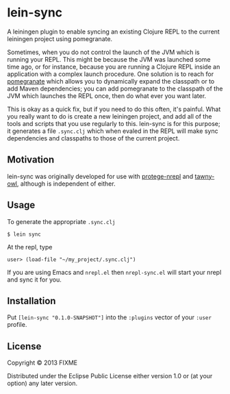 # lein-sync

A leiningen plugin to enable syncing an existing Clojure REPL to the current
leiningen project using pomegranate.

Sometimes, when you do not control the launch of the JVM which is running your
REPL. This might be because the JVM was launched some time ago, or for
instance, because you are running a Clojure REPL inside an application with a
complex launch procedure. One solution is to reach for
[pomegranate](https://github.com/cemerick/pomegranate) which allows you to
dynamically expand the classpath or to add Maven dependencies; you can add
pomegranate to the classpath of the JVM which launches the REPL once, then do
what ever you want later.

This is okay as a quick fix, but if you need to do this often, it's painful.
What you really want to do is create a new leiningen project, and add all of
the tools and scripts that you use regularly to this. lein-sync is for this
purpose; it generates a file `.sync.clj` which when evaled in the REPL will
make sync dependencies and classpaths to those of the current project.

## Motivation

lein-sync was originally developed for use with
[protege-nrepl](https://github.com/phillord/protege-nrepl) and
[tawny-owl](https://github.com/phillord/tawny.owl), although is independent of
either.

## Usage

To generate the appropriate `.sync.clj`

    $ lein sync

At the repl, type

    user> (load-file "~/my_project/.sync.clj")

If you are using Emacs and `nrepl.el` then `nrepl-sync.el` will start your
nrepl and sync it for you.


## Installation

Put `[lein-sync "0.1.0-SNAPSHOT"]` into the `:plugins` vector of your
`:user` profile.




## License

Copyright © 2013 FIXME

Distributed under the Eclipse Public License either version 1.0 or (at
your option) any later version.
